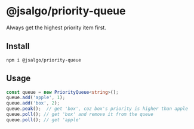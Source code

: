 # @jsalgo/priority-queue

Always get the highest priority item first.

## Install

```
npm i @jsalgo/priority-queue
```

## Usage

```typescript
const queue = new PriorityQueue<string>();
queue.add('apple', 1);
queue.add('box', 2);
queue.peak();  // get 'box', coz box's priority is higher than apple
queue.poll(); // get 'box' and remove it from the queue
queue.poll(); // get 'apple'
```